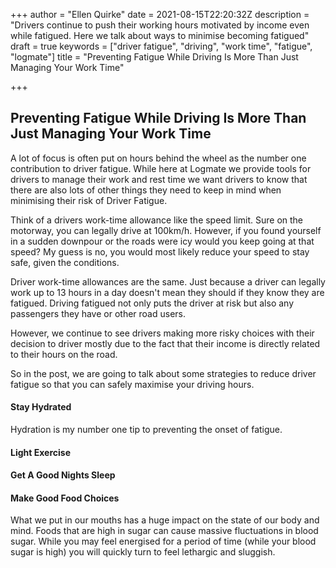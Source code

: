 +++
author = "Ellen Quirke"
date = 2021-08-15T22:20:32Z
description = "Drivers continue to push their working hours motivated by income even while fatigued. Here we talk about ways to minimise becoming fatigued"
draft = true
keywords = ["driver fatigue", "driving", "work time", "fatigue", "logmate"]
title = "Preventing Fatigue While Driving Is More Than Just Managing Your Work Time"

+++
## Preventing Fatigue While Driving Is More Than Just Managing Your Work Time

A lot of focus is often put on hours behind the wheel as the number one contribution to driver fatigue. While here at Logmate we provide tools for drivers to manage their work and rest time we want drivers to know that there are also lots of other things they need to keep in mind when minimising their risk of Driver Fatigue.

Think of a drivers work-time allowance like the speed limit. Sure on the motorway, you can legally drive at 100km/h. However, if you found yourself in a sudden downpour or the roads were icy would you keep going at that speed? My guess is no, you would most likely reduce your speed to stay safe, given the conditions.

Driver work-time allowances are the same. Just because a driver can legally work up to 13 hours in a day doesn't mean they should if they know they are fatigued. Driving fatigued not only puts the driver at risk but also any passengers they have or other road users.

However, we continue to see drivers making more risky choices with their decision to driver mostly due to the fact that their income is directly related to their hours on the road.

So in the post, we are going to talk about some strategies to reduce driver fatigue so that you can safely maximise your driving hours.

#### Stay Hydrated

Hydration is my number one tip to preventing the onset of fatigue. 

#### Light Exercise

#### Get A Good Nights Sleep

#### Make Good Food Choices

What we put in our mouths has a huge impact on the state of our body and mind. Foods that are high in sugar can cause massive fluctuations in blood sugar. While you may feel energised for a period of time (while your blood sugar is high) you will quickly turn to feel lethargic and sluggish. 
